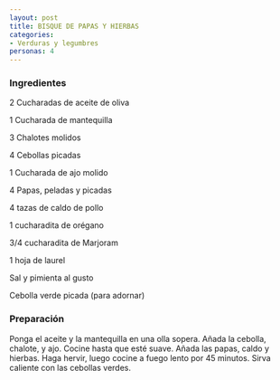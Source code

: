 ```yaml
---
layout: post
title: BISQUE DE PAPAS Y HIERBAS
categories:
- Verduras y legumbres
personas: 4 
---
```

<h3>Ingredientes</h3>
2 Cucharadas de aceite de oliva

1 Cucharada de mantequilla

3 Chalotes molidos

4 Cebollas picadas

1 Cucharada de ajo molido

4 Papas, peladas y picadas

4 tazas de caldo de pollo

1 cucharadita de orégano

3/4 cucharadita de Marjoram

1 hoja de laurel

Sal y pimienta al gusto

Cebolla verde picada (para adornar)

<h3>Preparación</h3>
Ponga el aceite y la mantequilla en una olla sopera. Añada la cebolla, chalote, y ajo. Cocine hasta que esté suave. Añada las papas, caldo y hierbas. Haga hervir, luego cocine a fuego lento por 45 minutos. Sirva caliente con las cebollas verdes.